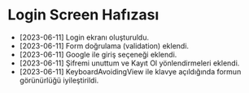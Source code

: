 # Login Screen Hafızası

- [2023-06-11] Login ekranı oluşturuldu.
- [2023-06-11] Form doğrulama (validation) eklendi.
- [2023-06-11] Google ile giriş seçeneği eklendi.
- [2023-06-11] Şifremi unuttum ve Kayıt Ol yönlendirmeleri eklendi.
- [2023-06-11] KeyboardAvoidingView ile klavye açıldığında formun görünürlüğü iyileştirildi. 